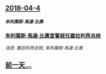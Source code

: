 ## [2018-04-4](/news/2018/04/4/index.md)

##### 朱利葉斯·馬達·比奧
### [朱利葉斯·馬達·比奧宣誓就任塞拉利昂总统 ](/news/2018/04/4/朱利葉斯-馬達-比奧宣誓就任塞拉利昂总统.md)
_消息: 塞拉利昂总统, 朱利葉斯·馬達·比奧_

## [前一天...](/news/2018/04/3/index.md)

